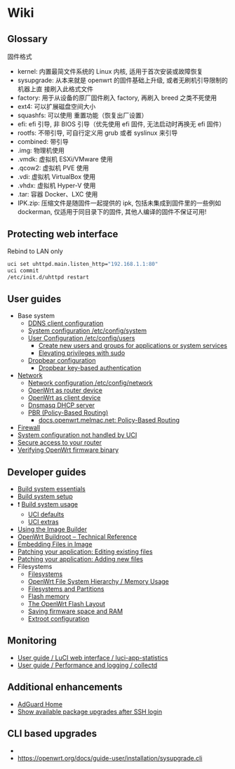 # Wiki

## Glossary

固件格式

- kernel: 内置最简文件系统的 Linux 内核, 适用于首次安装或故障恢复
- sysupgrade: 从本来就是 openwrt 的固件基础上升级, 或者无刷机引导限制的机器上直
  接刷入此格式文件
- factory: 用于从设备的原厂固件刷入 factory, 再刷入 breed 之类不死使用
- ext4: 可以扩展磁盘空间大小
- squashfs: 可以使用 重置功能（恢复出厂设置）
- efi: efi 引导, 非 BIOS 引导（优先使用 efi 固件, 无法启动时再换无 efi 固件）
- rootfs: 不带引导, 可自行定义用 grub 或者 syslinux 来引导
- combined: 带引导
- .img: 物理机使用
- .vmdk: 虚拟机 ESXi/VMware 使用
- .qcow2: 虚拟机 PVE 使用
- .vdi: 虚拟机 VirtualBox 使用
- .vhdx: 虚拟机 Hyper-V 使用
- .tar: 容器 Docker、LXC 使用
- IPK.zip: 压缩文件是随固件一起提供的 ipk, 包括未集成到固件里的一些例如
  dockerman, 仅适用于同目录下的固件, 其他人编译的固件不保证可用!

## Protecting web interface

Rebind to LAN only

```sh
uci set uhttpd.main.listen_http="192.168.1.1:80"
uci commit
/etc/init.d/uhttpd restart
```

## User guides

- Base system
  - [DDNS client configuration](https://openwrt.org/docs/guide-user/base-system/ddns)
  - [System configuration /etc/config/system](https://openwrt.org/docs/guide-user/base-system/system_configuration)
  - [User Configuration /etc/config/users](https://openwrt.org/docs/guide-user/base-system/users)
    - [Create new users and groups for applications or system services](https://openwrt.org/docs/guide-user/additional-software/create-new-users)
    - [Elevating privileges with sudo](https://openwrt.org/docs/guide-user/security/sudo)
  - [Dropbear configuration](https://openwrt.org/docs/guide-user/base-system/dropbear)
    - [Dropbear key-based authentication](https://openwrt.org/docs/guide-user/security/dropbear.public-key.auth)
- [Network](https://openwrt.org/docs/guide-user/network/start)
  - [Network configuration /etc/config/network](https://openwrt.org/docs/guide-user/network/network_configuration)
  - [OpenWrt as router device](https://openwrt.org/docs/guide-user/network/openwrt_as_routerdevice)
  - [OpenWrt as client device](https://openwrt.org/docs/guide-user/network/openwrt_as_clientdevice)
  - [Dnsmasq DHCP server](https://openwrt.org/docs/guide-user/base-system/dhcp.dnsmasq)
  - [PBR (Policy-Based Routing)](https://openwrt.org/docs/guide-user/network/routing/pbr)
    - [docs.openwrt.melmac.net: Policy-Based Routing ](https://docs.openwrt.melmac.net/pbr/)
- [Firewall](https://openwrt.org/docs/guide-user/firewall/start)
- [System configuration not handled by UCI](https://openwrt.org/docs/guide-user/base-system/notuci.config)
- [Secure access to your router](https://openwrt.org/docs/guide-user/security/secure.access)
- [Verifying OpenWrt firmware binary](https://openwrt.org/docs/guide-quick-start/verify_firmware_checksum)

## Developer guides

- [Build system essentials](https://openwrt.org/docs/guide-developer/toolchain/buildsystem_essentials)
- [Build system setup](https://openwrt.org/docs/guide-developer/toolchain/install-buildsystem)
- ❗
  [Build system usage](https://openwrt.org/docs/guide-developer/toolchain/use-buildsystem)
  - [UCI defaults](https://openwrt.org/docs/guide-developer/uci-defaults)
  - [UCI extras](https://openwrt.org/docs/guide-user/advanced/uci_extras)
- [Using the Image Builder](https://openwrt.org/docs/guide-user/additional-software/imagebuilder)
- [OpenWrt Buildroot – Technical Reference](https://openwrt.org/docs/techref/buildroot)
- [Embedding Files in Image](https://openwrt.org/docs/guide-developer/embedding-files-in-image)
- [Patching your application: Editing existing files](https://openwrt.org/docs/guide-developer/helloworld/chapter8)
- [Patching your application: Adding new files](https://openwrt.org/docs/guide-developer/helloworld/chapter7)
- Filesystems
  - [Filesystems](https://openwrt.org/docs/techref/filesystems)
  - [OpenWrt File System Hierarchy / Memory Usage](https://openwrt.org/docs/techref/file_system)
  - [Filesystems and Partitions](https://openwrt.org/docs/guide-user/storage/filesystems-and-partitions)
  - [Flash memory](https://openwrt.org/docs/techref/flash)
  - [The OpenWrt Flash Layout](https://openwrt.org/docs/techref/flash.layout)
  - [Saving firmware space and RAM](https://openwrt.org/docs/guide-user/additional-software/saving_space)
  - [Extroot configuration](https://openwrt.org/docs/guide-user/additional-software/extroot_configuration)

## Monitoring

- [User guide / LuCI web interface / luci-app-statistics](https://openwrt.org/docs/guide-user/luci/luci_app_statistics)
- [User guide / Performance and logging / collectd](https://openwrt.org/docs/guide-user/perf_and_log/statistic.collectd)

## Additional enhancements

- [AdGuard Home](https://openwrt.org/docs/guide-user/services/dns/adguard-home)
- [Show available package upgrades after SSH login](https://openwrt.org/docs/guide-user/additional-software/show_upgradable_packages_after_ssh_login)

## CLI based upgrades

- [](https://openwrt.org/docs/guide-user/installation/generic.sysupgrade#command-line_instructions)
- https://openwrt.org/docs/guide-user/installation/sysupgrade.cli
